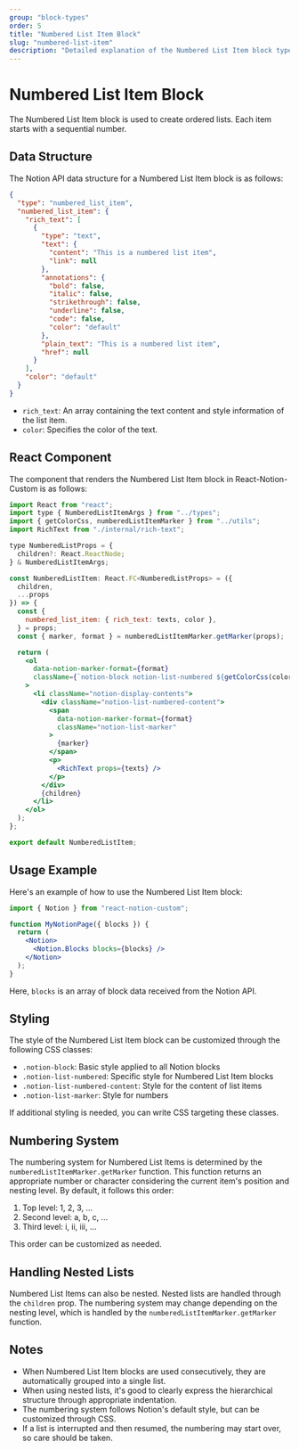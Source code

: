 ```yaml
---
group: "block-types"
order: 5
title: "Numbered List Item Block"
slug: "numbered-list-item"
description: "Detailed explanation of the Numbered List Item block type in React-Notion-Custom."
---
```


# Numbered List Item Block

The Numbered List Item block is used to create ordered lists. Each item starts with a sequential number.

## Data Structure

The Notion API data structure for a Numbered List Item block is as follows:

```json
{
  "type": "numbered_list_item",
  "numbered_list_item": {
    "rich_text": [
      {
        "type": "text",
        "text": {
          "content": "This is a numbered list item",
          "link": null
        },
        "annotations": {
          "bold": false,
          "italic": false,
          "strikethrough": false,
          "underline": false,
          "code": false,
          "color": "default"
        },
        "plain_text": "This is a numbered list item",
        "href": null
      }
    ],
    "color": "default"
  }
}
```

- `rich_text`: An array containing the text content and style information of the list item.
- `color`: Specifies the color of the text.

## React Component

The component that renders the Numbered List Item block in React-Notion-Custom is as follows:

```jsx
import React from "react";
import type { NumberedListItemArgs } from "../types";
import { getColorCss, numberedListItemMarker } from "../utils";
import RichText from "./internal/rich-text";

type NumberedListProps = {
  children?: React.ReactNode;
} & NumberedListItemArgs;

const NumberedListItem: React.FC<NumberedListProps> = ({
  children,
  ...props
}) => {
  const {
    numbered_list_item: { rich_text: texts, color },
  } = props;
  const { marker, format } = numberedListItemMarker.getMarker(props);

  return (
    <ol
      data-notion-marker-format={format}
      className={`notion-block notion-list-numbered ${getColorCss(color)}`}
    >
      <li className="notion-display-contents">
        <div className="notion-list-numbered-content">
          <span
            data-notion-marker-format={format}
            className="notion-list-marker"
          >
            {marker}
          </span>
          <p>
            <RichText props={texts} />
          </p>
        </div>
        {children}
      </li>
    </ol>
  );
};

export default NumberedListItem;
```

## Usage Example

Here's an example of how to use the Numbered List Item block:

```jsx
import { Notion } from "react-notion-custom";

function MyNotionPage({ blocks }) {
  return (
    <Notion>
      <Notion.Blocks blocks={blocks} />
    </Notion>
  );
}
```

Here, `blocks` is an array of block data received from the Notion API.

## Styling

The style of the Numbered List Item block can be customized through the following CSS classes:

- `.notion-block`: Basic style applied to all Notion blocks
- `.notion-list-numbered`: Specific style for Numbered List Item blocks
- `.notion-list-numbered-content`: Style for the content of list items
- `.notion-list-marker`: Style for numbers

If additional styling is needed, you can write CSS targeting these classes.

## Numbering System

The numbering system for Numbered List Items is determined by the `numberedListItemMarker.getMarker` function. This function returns an appropriate number or character considering the current item's position and nesting level. By default, it follows this order:

1. Top level: 1, 2, 3, ...
2. Second level: a, b, c, ...
3. Third level: i, ii, iii, ...

This order can be customized as needed.

## Handling Nested Lists

Numbered List Items can also be nested. Nested lists are handled through the `children` prop. The numbering system may change depending on the nesting level, which is handled by the `numberedListItemMarker.getMarker` function.

## Notes

- When Numbered List Item blocks are used consecutively, they are automatically grouped into a single list.
- When using nested lists, it's good to clearly express the hierarchical structure through appropriate indentation.
- The numbering system follows Notion's default style, but can be customized through CSS.
- If a list is interrupted and then resumed, the numbering may start over, so care should be taken.
